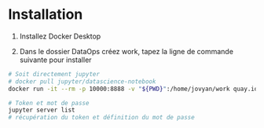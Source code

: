 # Installation

1. Installez Docker Desktop 

2. Dans le dossier DataOps créez work, tapez la ligne de commande suivante pour installer 

```bash
# Soit directement jupyter 
# docker pull jupyter/datascience-notebook
docker run -it --rm -p 10000:8888 -v "${PWD}":/home/jovyan/work quay.io/jupyter/datascience-notebook:2024-04-29

# Token et mot de passe
jupyter server list
# récupération du token et définition du mot de passe

```